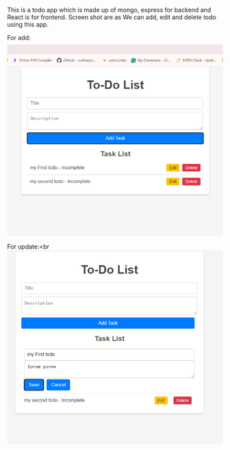 This is a todo app which is made up of mongo, express for backend and React is for frontend. 
Screen shot are as
We can add, edit and delete todo using this app.

For add:<br>
<img src="todo_1.jpg" /> <br />

For update:<br
<img src="todo_2.jpg" /> <br />
